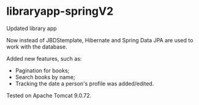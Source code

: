 # libraryapp-springV2
Updated library app

Now instead of JBDStemplate, Hibernate and Spring Data JPA are used to work with the database.

Added new features, such as:
- Pagination for books;
- Search books by name;
- Tracking the date a person's profile was added/edited.

Tested on Apache Tomcat 9.0.72.
